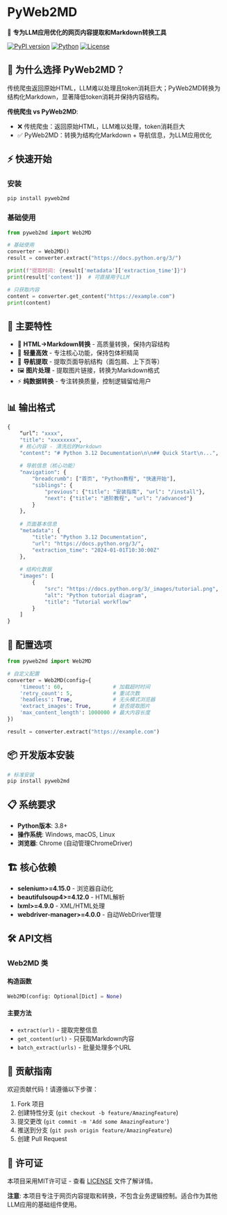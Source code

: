 # PyWeb2MD

🤖 **专为LLM应用优化的网页内容提取和Markdown转换工具**

[![PyPI version](https://badge.fury.io/py/pyweb2md.svg)](https://badge.fury.io/py/pyweb2md)
[![Python](https://img.shields.io/pypi/pyversions/pyweb2md)](https://pypi.org/project/pyweb2md/)
[![License](https://img.shields.io/badge/License-MIT-blue.svg)](https://opensource.org/licenses/MIT)

## 🎯 为什么选择 PyWeb2MD？

传统爬虫返回原始HTML，LLM难以处理且token消耗巨大；PyWeb2MD转换为结构化Markdown，显著降低token消耗并保持内容结构。

**传统爬虫 vs PyWeb2MD**:
- ❌ 传统爬虫：返回原始HTML，LLM难以处理，token消耗巨大
- ✅ PyWeb2MD：转换为结构化Markdown + 导航信息，为LLM应用优化

## ⚡ 快速开始

### 安装

```bash
pip install pyweb2md
```

### 基础使用

```python
from pyweb2md import Web2MD

# 基础使用
converter = Web2MD()
result = converter.extract("https://docs.python.org/3/")

print(f"提取时间: {result['metadata']['extraction_time']}")
print(result['content'])  # 可直接用于LLM

# 只获取内容
content = converter.get_content("https://example.com")
print(content)
```


## 🚀 主要特性

- 🧹 **HTML→Markdown转换** - 高质量转换，保持内容结构
- 🔧 **轻量高效** - 专注核心功能，保持包体积精简
- 🧭 **导航提取** - 提取页面导航结构（面包屑、上下页等）
- 🖼️ **图片处理** - 提取图片链接，转换为Markdown格式
- ⚡ **纯数据转换** - 专注转换质量，控制逻辑留给用户


## 📊 输出格式

```python
{
    “url”: "xxxx",
    "title": "xxxxxxxx",
    # 核心内容 - 清洗后的Markdown
    "content": "# Python 3.12 Documentation\n\n## Quick Start\n...",
    
    # 导航信息（核心功能）
    "navigation": {
        "breadcrumb": ["首页", "Python教程", "快速开始"],
        "siblings": {
            "previous": {"title": "安装指南", "url": "/install"},
            "next": {"title": "进阶教程", "url": "/advanced"}
        }
    },
    
    # 页面基本信息
    "metadata": {
        "title": "Python 3.12 Documentation",
        "url": "https://docs.python.org/3/",
        "extraction_time": "2024-01-01T10:30:00Z"
    },
    
    # 结构化数据
    "images": [
        {
            "src": "https://docs.python.org/3/_images/tutorial.png",
            "alt": "Python tutorial diagram", 
            "title": "Tutorial workflow"
        }
    ]
}
```



## 🔧 配置选项

```python
from pyweb2md import Web2MD

# 自定义配置
converter = Web2MD(config={
    'timeout': 60,                # 加载超时时间
    'retry_count': 5,             # 重试次数
    'headless': True,             # 无头模式浏览器
    'extract_images': True,       # 是否提取图片
    'max_content_length': 1000000 # 最大内容长度
})

result = converter.extract("https://example.com")
```

## 📦 开发版本安装

```bash
# 标准安装
pip install pyweb2md
```

## 📋 系统要求

- **Python版本**: 3.8+
- **操作系统**: Windows, macOS, Linux  
- **浏览器**: Chrome (自动管理ChromeDriver)

## 🏗️ 核心依赖

- **selenium>=4.15.0** - 浏览器自动化
- **beautifulsoup4>=4.12.0** - HTML解析
- **lxml>=4.9.0** - XML/HTML处理
- **webdriver-manager>=4.0.0** - 自动WebDriver管理

## 🛠️ API文档

### Web2MD 类

#### 构造函数
```python
Web2MD(config: Optional[Dict] = None)
```

#### 主要方法

- `extract(url)` - 提取完整信息
- `get_content(url)` - 只获取Markdown内容
- `batch_extract(urls)` - 批量处理多个URL

## 🤝 贡献指南

欢迎贡献代码！请遵循以下步骤：

1. Fork 项目
2. 创建特性分支 (`git checkout -b feature/AmazingFeature`)
3. 提交更改 (`git commit -m 'Add some AmazingFeature'`)
4. 推送到分支 (`git push origin feature/AmazingFeature`)
5. 创建 Pull Request

## 📄 许可证

本项目采用MIT许可证 - 查看 [LICENSE](LICENSE) 文件了解详情。

**注意**: 本项目专注于网页内容提取和转换，不包含业务逻辑控制。适合作为其他LLM应用的基础组件使用。 
